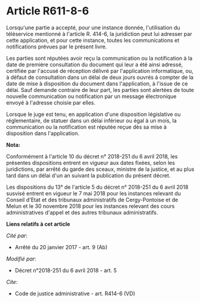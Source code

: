 # Article R611-8-6

Lorsqu'une partie a accepté, pour une instance donnée, l'utilisation du téléservice mentionné à l'article R. 414-6, la
juridiction peut lui adresser par cette application, et pour cette instance, toutes les communications et notifications
prévues par le présent livre. 

Les parties sont réputées avoir reçu la communication ou la notification à la date de première consultation du document qui
leur a été ainsi adressé, certifiée par l'accusé de réception délivré par l'application informatique, ou, à défaut de
consultation dans un délai de deux jours ouvrés à compter de la date de mise à disposition du document dans l'application, à
l'issue de ce délai. Sauf demande contraire de leur part, les parties sont alertées de toute nouvelle communication ou
notification par un message électronique envoyé à l'adresse choisie par elles. 

Lorsque le juge est tenu, en application d'une disposition législative ou réglementaire, de statuer dans un délai inférieur
ou égal à un mois, la communication ou la notification est réputée reçue dès sa mise à disposition dans l'application.

**Nota:**

Conformément à l'article 10 du décret n° 2018-251 du 6 avril 2018, les présentes dispositions entrent en vigueur aux dates
fixées, selon les juridictions, par arrêté du garde des sceaux, ministre de la justice, et au plus tard dans un délai d'un an
suivant la publication du présent décret.

Les dispositions du 13° de l'article 5 du décret n° 2018-251 du 6 avril 2018 susvisé entrent en vigueur le 7 mai 2018 pour
les instances relevant du Conseil d'Etat et des tribunaux administratifs de Cergy-Pontoise et de Melun et le 30 novembre 2018
pour les instances relevant des cours administratives d'appel et des autres tribunaux administratifs.

**Liens relatifs à cet article**

_Cité par_:

  - Arrêté du 20 janvier 2017 - art. 9 (Ab)

_Modifié par_:

  - Décret n°2018-251 du 6 avril 2018 - art. 5

_Cite_:

  - Code de justice administrative - art. R414-6 (VD)
